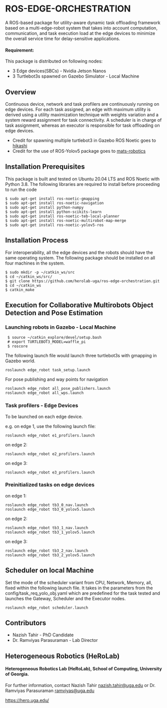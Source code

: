 
 # ROS-EDGE-ORCHESTRATION #

A ROS-based package for utility-aware dynamic task offloading framework based on a multi-edge-robot system that takes into account computation, communication, and task execution load at the edge devices to minimize the overall service time for delay-sensitive applications.

#### Requirement: ####
This package is distributed on following nodes:
* 3 Edge devices(SBCs) - Nvidia Jetson Nanos 
* 3 Turtlebot3s spawned on Gazebo Simulator - Local Machine


## Overview ##
Continuous device, network and task profilers are continuously running on edge devices. For each task assigned, an edge with maximum utility is derived using a utility maximization technique with weights variation and a system reward assignment for task connectivity. A scheduler is in charge of task assignment, whereas an executor is responsible for task offloading on edge devices. 

* Credit for spawning multiple turtlebot3 in Gazebo ROS Noetic goes to [hikashi](https://github.com/hikashi/multi-robot-rrt-exploration-noetic/tree/main/ros_multi_tb3 "multi-robot-rrt-exploration-noetic") 
* Credit for the use of ROS-Yolov5 package goes to [mats-robotics](https://github.com/mats-robotics/yolov5_ros "YOLOv5 ROS")


## Installation Prerequisites ## 
This package is built and tested on Ubuntu 20.04 LTS and ROS Noetic with Python 3.8.
The following libraries are required to install before proceeding to run the code

```
$ sudo apt-get install ros-noetic-gmapping
$ sudo apt-get install ros-noetic-navigation
$ sudo apt-get install python-numpy
$ sudo apt-get install python-scikits-learn
$ sudo apt-get install ros-noetic-teb-local-planner
$ sudo apt-get install ros-noetic-multirobot-map-merge
$ sudo apt-get install ros-noetic-yolov5-ros
```

## Installation Process ## 
For interoperability, all the edge devices and the robots should have the same operating system. The following package should be installed on all four machines in the system. 

```
$ sudo mkdir -p ~/catkin_ws/src
$ cd ~/catkin_ws/src/
$ git clone https://github.com/herolab-uga/ros-edge-orchestration.git
$ cd ~/catkin_ws
$ catkin_make
```

## Execution for Collaborative Multirobots Object Detection and Pose Estimation ##

### Launching robots in Gazebo - Local Machine ###

```
 $ source ~/catkin_explore/devel/setup.bash 
 # export TURTLEBOT3_MODEL=waffle_pi
 $ roscore 
```
The following launch file would launch three turtlebot3s with gmapping in Gazebo world. 
```
roslaunch edge_robot task_setup.launch
```
For pose publishing and way points for navigation 
```
roslaunch edge_robot all_pose_publishers.launch
roslaunch edge_robot all_wps.launch
``` 

### Task profilers - Edge Devices ### 
To be launched on each edge device. 

e.g. on edge 1, use the following launch file:
```
roslaunch edge_robot e1_profilers.launch
```
on edge 2:
```
roslaunch edge_robot e2_profilers.launch
```
on edge 3: 
```
roslaunch edge_robot e3_profilers.launch
```
### Preinitialized tasks on edge devices ###
on edge 1:
```
roslaunch edge_robot tb3_0_nav.launch
roslaunch edge_robot tb3_0_yolov5.launch
```
on edge 2: 
```
roslaunch edge_robot tb3_1_nav.launch
roslaunch edge_robot tb3_1_yolov5.launch
```
on edge 3:
```
roslaunch edge_robot tb3_2_nav.launch
roslaunch edge_robot tb3_2_yolov5.launch
```
## Scheduler on local Machine ## 
Set the mode of the scheduler variant from CPU, Network, Memory, all, fixed within the following launch file. It takes in the parameters from the config/task_req_yolo_obj.yaml which are predefined for the task tested and launches the Gateway, Scheduler and the Executor nodes. 
```
roslaunch edge_robot scheduler.launch
``` 
## Contributors ## 
* Nazish Tahir - PhD Candidate
* Dr. Ramviyas Parasuraman - Lab Director

## Heterogeneous Robotics (HeRoLab) ##
#### Heterogeneous Robotics Lab (HeRoLab), School of Computing, University of Georgia. ####

For further information, contact Nazish Tahir nazish.tahir@uga.edu or Dr. Ramviyas Parasuraman ramviyas@uga.edu

https://hero.uga.edu/
